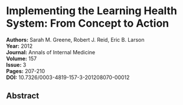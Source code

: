 # Implementing the Learning Health System: From Concept to Action

**Authors:** Sarah M. Greene, Robert J. Reid, Eric B. Larson  
**Year:** 2012  
**Journal:** Annals of Internal Medicine  
**Volume:** 157  
**Issue:** 3  
**Pages:** 207-210  
**DOI:** 10.7326/0003-4819-157-3-201208070-00012  

## Abstract


